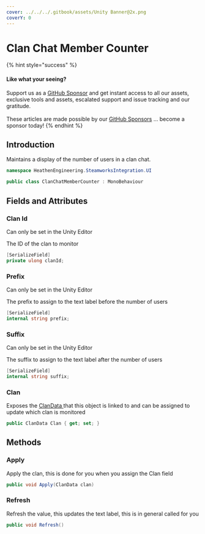 ```yaml
---
cover: ../../../.gitbook/assets/Unity Banner@2x.png
coverY: 0
---
```


# Clan Chat Member Counter

{% hint style="success" %}
#### Like what your seeing?

Support us as a [GitHub Sponsor](../../../become-a-sponsor/) and get instant access to all our assets, exclusive tools and assets, escalated support and issue tracking and our gratitude.\
\
These articles are made possible by our [GitHub Sponsors](../../../become-a-sponsor/) ... become a sponsor today!
{% endhint %}

## Introduction

Maintains a display of the number of users in a clan chat.

```csharp
namespace HeathenEngineering.SteamworksIntegration.UI
```

```csharp
public class ClanChatMemberCounter : MonoBehaviour
```

## Fields and Attributes

### Clan Id

Can only be set in the Unity Editor

The ID of the clan to monitor

```csharp
[SerializeField]
private ulong clanId;
```

### Prefix

Can only be set in the Unity Editor

The prefix to assign to the text label before the number of users

```csharp
[SerializeField]
internal string prefix;
```

### Suffix

Can only be set in the Unity Editor

The suffix to assign to the text label after the number of users

```csharp
[SerializeField]
internal string suffix;
```

### Clan

Exposes the [ClanData ](../classes-and-structs/clan-data.md)that this object is linked to and can be assigned to update which clan is monitored

```csharp
public ClanData Clan { get; set; }
```

## Methods

### Apply

Apply the clan, this is done for you when you assign the Clan field

```csharp
public void Apply(ClanData clan)
```

### Refresh

Refresh the value, this updates the text label, this is in general called for you

```csharp
public void Refresh()
```

